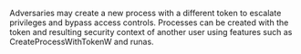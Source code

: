 Adversaries may create a new process with a different token to escalate privileges and bypass access controls. Processes can be created with the token and resulting security context of another user using features such as CreateProcessWithTokenW and runas.
